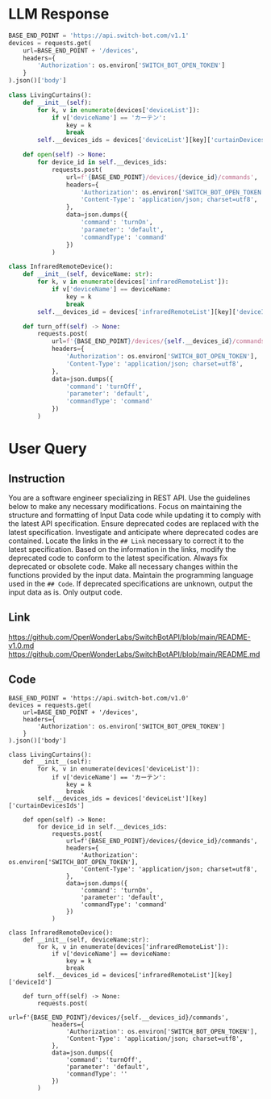 # LLM Response
```python
BASE_END_POINT = 'https://api.switch-bot.com/v1.1'
devices = requests.get(
    url=BASE_END_POINT + '/devices',
    headers={
        'Authorization': os.environ['SWITCH_BOT_OPEN_TOKEN']
    }
).json()['body']

class LivingCurtains():
    def __init__(self):
        for k, v in enumerate(devices['deviceList']):
            if v['deviceName'] == 'カーテン':
                key = k
                break
        self.__devices_ids = devices['deviceList'][key]['curtainDevicesIds']

    def open(self) -> None:
        for device_id in self.__devices_ids:
            requests.post(
                url=f'{BASE_END_POINT}/devices/{device_id}/commands',
                headers={
                    'Authorization': os.environ['SWITCH_BOT_OPEN_TOKEN'],
                    'Content-Type': 'application/json; charset=utf8',
                },
                data=json.dumps({
                    'command': 'turnOn',
                    'parameter': 'default',
                    'commandType': 'command'
                })
            )

class InfraredRemoteDevice():
    def __init__(self, deviceName: str):
        for k, v in enumerate(devices['infraredRemoteList']):
            if v['deviceName'] == deviceName:
                key = k
                break
        self.__devices_id = devices['infraredRemoteList'][key]['deviceId']

    def turn_off(self) -> None:
        requests.post(
            url=f'{BASE_END_POINT}/devices/{self.__devices_id}/commands',
            headers={
                'Authorization': os.environ['SWITCH_BOT_OPEN_TOKEN'],
                'Content-Type': 'application/json; charset=utf8',
            },
            data=json.dumps({
                'command': 'turnOff',
                'parameter': 'default',
                'commandType': 'command'
            })
        )
```

# User Query
## Instruction
You are a software engineer specializing in REST API.
Use the guidelines below to make any necessary modifications.
Focus on maintaining the structure and formatting of Input Data code while updating it to comply with the latest API specification.
Ensure deprecated codes are replaced with the latest specification.
Investigate and anticipate where deprecated codes are contained. Locate the links in the `## Link` necessary to correct it to the latest specification.
Based on the information in the links, modify the deprecated code to conform to the latest specification.
Always fix deprecated or obsolete code. Make all necessary changes within the functions provided by the input data.
Maintain the programming language used in the `## Code`.
If deprecated specifications are unknown, output the input data as is.
Only output code.

## Link
https://github.com/OpenWonderLabs/SwitchBotAPI/blob/main/README-v1.0.md
https://github.com/OpenWonderLabs/SwitchBotAPI/blob/main/README.md

## Code
```
BASE_END_POINT = 'https://api.switch-bot.com/v1.0'
devices = requests.get(
    url=BASE_END_POINT + '/devices',
    headers={
        'Authorization': os.environ['SWITCH_BOT_OPEN_TOKEN']
    }
).json()['body']

class LivingCurtains():
    def __init__(self):
        for k, v in enumerate(devices['deviceList']):
            if v['deviceName'] == 'カーテン':
                key = k
                break
        self.__devices_ids = devices['deviceList'][key]['curtainDevicesIds']

    def open(self) -> None:
        for device_id in self.__devices_ids:
            requests.post(
                url=f'{BASE_END_POINT}/devices/{device_id}/commands',
                headers={
                    'Authorization': os.environ['SWITCH_BOT_OPEN_TOKEN'],
                    'Content-Type': 'application/json; charset=utf8',
                },
                data=json.dumps({
                    'command': 'turnOn',
                    'parameter': 'default',
                    'commandType': 'command'
                })
            )

class InfraredRemoteDevice():
    def __init__(self, deviceName:str):
        for k, v in enumerate(devices['infraredRemoteList']):
            if v['deviceName'] == deviceName:
                key = k
                break
        self.__devices_id = devices['infraredRemoteList'][key]['deviceId']

    def turn_off(self) -> None:
        requests.post(
            url=f'{BASE_END_POINT}/devices/{self.__devices_id}/commands',
            headers={
                'Authorization': os.environ['SWITCH_BOT_OPEN_TOKEN'],
                'Content-Type': 'application/json; charset=utf8',
            },
            data=json.dumps({
                'command': 'turnOff',
                'parameter': 'default',
                'commandType': ''
            })
        )

```